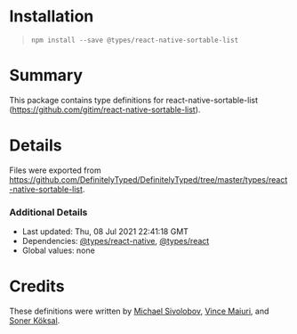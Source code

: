 # Installation
> `npm install --save @types/react-native-sortable-list`

# Summary
This package contains type definitions for react-native-sortable-list (https://github.com/gitim/react-native-sortable-list).

# Details
Files were exported from https://github.com/DefinitelyTyped/DefinitelyTyped/tree/master/types/react-native-sortable-list.

### Additional Details
 * Last updated: Thu, 08 Jul 2021 22:41:18 GMT
 * Dependencies: [@types/react-native](https://npmjs.com/package/@types/react-native), [@types/react](https://npmjs.com/package/@types/react)
 * Global values: none

# Credits
These definitions were written by [Michael Sivolobov](https://github.com/sivolobov), [Vince Maiuri](https://github.com/RookY2K), and [Soner Köksal](https://github.com/renjfk).
